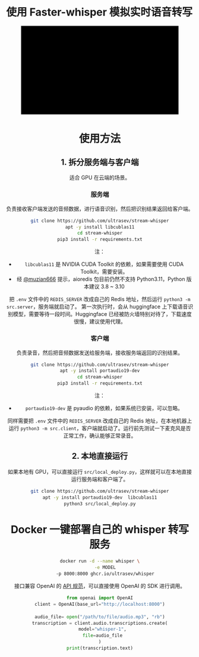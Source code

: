 # 使用 Faster-whisper 模拟实时语音转写

<figure style="text-align: center; radius:10pt">
    <img src="assets/flow.gif" width=689pt radius=10pt>
</figure>
<div align="center">



# 使用方法
## 1. 拆分服务端与客户端
适合 GPU 在云端的场景。
### 服务端
负责接收客户端发送的音频数据，进行语音识别，然后把识别结果返回给客户端。
```bash
git clone https://github.com/ultrasev/stream-whisper
apt -y install libcublas11
cd stream-whisper
pip3 install -r requirements.txt
```

注：
- `libcublas11` 是 NVIDIA CUDA Toolkit 的依赖，如果需要使用 CUDA Toolkit，需要安装。
- 经 [@muzian666](https://github.com/muzian666) 提示，aioredis 包目前仍然不支持 Python3.11，Python 版本建议 3.8 ~ 3.10

把 `.env` 文件中的 `REDIS_SERVER` 改成自己的 Redis 地址，然后运行 `python3 -m src.server`，服务端就启动了。
第一次执行时，会从 huggingface 上下载语音识别模型，需要等待一段时间。Huggingface 已经被防火墙特别对待了，下载速度很慢，建议使用代理。


### 客户端
负责录音，然后把音频数据发送给服务端，接收服务端返回的识别结果。

```bash
git clone https://github.com/ultrasev/stream-whisper
apt -y install portaudio19-dev
cd stream-whisper
pip3 install -r requirements.txt
```

注：
- `portaudio19-dev` 是 pyaudio 的依赖，如果系统已安装，可以忽略。

同样需要把 `.env` 文件中的 `REDIS_SERVER` 改成自己的 Redis 地址，在本地机器上运行 `python3 -m src.client`，客户端就启动了。运行前先测试一下麦克风是否正常工作，确认能够正常录音。

## 2. 本地直接运行
如果本地有 GPU，可以直接运行 `src/local_deploy.py`，这样就可以在本地直接运行服务端和客户端了。
```bash
git clone https://github.com/ultrasev/stream-whisper
apt -y install portaudio19-dev  libcublas11
python3 src/local_deploy.py
```


# Docker 一键部署自己的 whisper 转写服务
```bash
docker run -d --name whisper \
    -e MODEL
    -p 8000:8000 ghcr.io/ultrasev/whisper
```
接口兼容 OpenAI 的 [API 规范](https://platform.openai.com/docs/guides/speech-to-text)，可以直接使用 OpenAI 的 SDK 进行调用。

```python
from openai import OpenAI
client = OpenAI(base_url="http://localhost:8000")

audio_file= open("/path/to/file/audio.mp3", "rb")
transcription = client.audio.transcriptions.create(
  model="whisper-1",
  file=audio_file
)
print(transcription.text)
```
